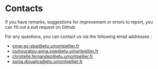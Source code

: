 # Contacts 

If you have remarks, suggestions for improvement or errors to report, you can fill out a pull request on Github.





For any questions, you can contact us via the following email addresses :

- omar.es-sbai@etu.umontpellier.fr
- oumouratou-anna.sow@etu.umontpellier.fr
- christelle.fernandez@etu.umontpellier.fr
-  sonia.djouahra@etu.umontpellier.fr